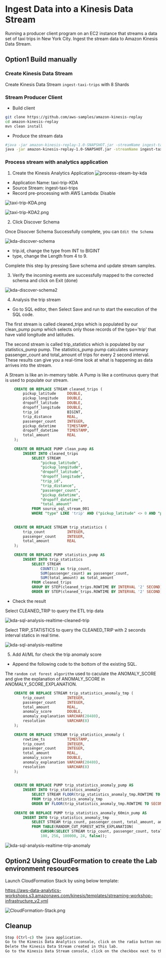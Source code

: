 # Ingest Data into a Kinesis Data Stream

Running a producer client program on an EC2 instance that streams a data set of taxi trips in New York City. Ingest the stream data to Amazon Kinesis Data Stream.

## Option1 Build manually

### Create Kinesis Data Stream
Create Kinesis Data Stream `ingest-taxi-trips` with 8 Shards

### Stream Producer Client
- Build client
```bash
git clone https://github.com/aws-samples/amazon-kinesis-replay
cd amazon-kinesis-replay
mvn clean install
```

- Produce the stream data
```bash
#java -jar amazon-kinesis-replay-1.0-SNAPSHOT.jar -streamName ingest-taxi-trips -streamRegion us-west-2 -speedup 3600 -aggregate
java -jar amazon-kinesis-replay-1.0-SNAPSHOT.jar -streamName ingest-taxi-trips -streamRegion us-west-2 -speedup 180

```

### Process stream with analytics application

1. Create the Kinesis Analytics Application 
![process-steam-by-kda](media/process-stream-by-kda.png)

- Application Name: taxi-trip-KDA
- Source Stream: ingest-taxi-trips
- Record pre-processing with AWS Lambda: Disable

![taxi-trip-KDA.png](media/process-steam-by-kda-sql1.png)

![taxi-trip-KDA2.png](media/process-steam-by-kda-sql2.png)

2. Click Discover Schema

Once Disocver Schema Successfully complete, you can `Edit the Schema`

![kda-discover-schema](media/kda-discover-schema.png)

- trip.id, change the type from INT to BIGINT
- type, change the Length from 4 to 9. 

Complete this step by pressing Save schema and update stream samples.

3. Verify the incoming events are successfully mapped to the corrected schema and click on Exit (done)

![kda-discover-schema2](media/kda-discover-schema2.png)

4. Analysis the trip stream

- Go to SQL editor, then Select Save and run to start the execution of the SQL code.

The first stream is called cleaned_trips which is populated by our clean_pump pump which selects only those records of the type='trip' that have valid longitude and latitudes.

The second stream is called trip_statistics which is populated by our statistics_pump pump. The statistics_pump pump calculates summary passenger_count and total_amount of trips for every 2 second interval. These results can give you a real-time look at what is happening as data arrives into the stream.

A Stream is like an in-memory table. A Pump is like a continuous query that is used to populate our stream.

```sql
    CREATE OR REPLACE STREAM cleaned_trips (
        pickup_latitude     DOUBLE,    
        pickup_longitude    DOUBLE,    
        dropoff_latitude    DOUBLE,    
        dropoff_longitude   DOUBLE,
        trip_id             BIGINT,
        trip_distance       REAL,
        passenger_count     INTEGER,
        pickup_datetime     TIMESTAMP,
        dropoff_datetime    TIMESTAMP,
        total_amount        REAL
    );
    
    CREATE OR REPLACE PUMP clean_pump AS 
        INSERT INTO cleaned_trips
            SELECT STREAM
                "pickup_latitude", 
                "pickup_longitude", 
                "dropoff_latitude", 
                "dropoff_longitude", 
                "trip_id", 
                "trip_distance", 
                "passenger_count", 
                "pickup_datetime",
                "dropoff_datetime",
                "total_amount"
            FROM source_sql_stream_001
            WHERE "type" LIKE 'trip' AND ("pickup_latitude" <> 0 AND "pickup_longitude" <> 0 AND "dropoff_latitude" <> 0 AND "dropoff_longitude" <> 0);
    
    
    CREATE OR REPLACE STREAM trip_statistics (
        trip_count          INTEGER,
        passenger_count     INTEGER,
        total_amount        REAL
    );
    
    CREATE OR REPLACE PUMP statistics_pump AS 
        INSERT INTO trip_statistics
            SELECT STREAM
                COUNT(1) as trip_count, 
                SUM(passenger_count) as passenger_count, 
                SUM(total_amount) as total_amount
            FROM cleaned_trips
            GROUP BY STEP(cleaned_trips.ROWTIME BY INTERVAL '2' SECOND)
            ORDER BY STEP(cleaned_trips.ROWTIME BY INTERVAL '2' SECOND);
```

- Check the result

Select CLEANED_TRIP to query the ETL trip data

![kda-sql-analysis-realtime-cleaned-trip](media/kda-sql-analysis-realtime-cleaned-trip.png)

Select TRIP_STATISTICS to query the CLEANED_TRIP with 2 seconds interval statics in real time.

![kda-sql-analysis-realtime](media/kda-sql-analysis-realtime.png)


5. Add AI/ML for check the trip anomaly score

- Append the following code to the bottom of the existing SQL.

The `random cut forest algorithm` used to caculate the ANOMALY_SCORE and give the explanation of ANOMALY_SCORE in ANOMALY_SCORE_EXPLANATION. 

```sql
    CREATE OR REPLACE STREAM trip_statistics_anomaly_tmp (
        trip_count          INTEGER,
        passenger_count     INTEGER,
        total_amount        REAL,
        anomaly_score       DOUBLE,
        anomaly_explanation VARCHAR(20480),
        resolution          VARCHAR(8)
    );
    
    CREATE OR REPLACE STREAM trip_statistics_anomaly (
        rowtime_ts          TIMESTAMP,
        trip_count          INTEGER,
        passenger_count     INTEGER,
        total_amount        REAL,
        anomaly_score       DOUBLE,
        anomaly_explanation VARCHAR(20480),
        resolution          VARCHAR(8)
    );
    
    
    CREATE OR REPLACE PUMP trip_statistics_anomaly_pump AS 
        INSERT INTO trip_statistics_anomaly
            SELECT STREAM FLOOR(trip_statistics_anomaly_tmp.ROWTIME TO SECOND) AS rowtime_ts, trip_count, passenger_count, total_amount, anomaly_score, anomaly_explanation, resolution
            FROM trip_statistics_anomaly_tmp
            ORDER BY FLOOR(trip_statistics_anomaly_tmp.ROWTIME TO SECOND), ANOMALY_SCORE DESC;
    
    CREATE OR REPLACE PUMP trip_statistics_anomaly_60min_pump AS 
        INSERT INTO trip_statistics_anomaly_tmp
            SELECT STREAM trip_count, passenger_count, total_amount, anomaly_score, anomaly_explanation, '60min'
            FROM TABLE(RANDOM_CUT_FOREST_WITH_EXPLANATION(
                CURSOR(SELECT STREAM trip_count, passenger_count, total_amount FROM trip_statistics),
                100, 256, 100000, 24, false));

```

![kda-sql-analysis-realtime-trip-anomaly](media/kda-sql-analysis-realtime-trip-anomaly.png)


## Option2 Using CloudFormation to create the Lab environment resources

Launch CloudFormation Stack by using below template:

https://aws-data-analytics-workshops.s3.amazonaws.com/kinesis/templates/streaming-workshop-infrastructure_v2.yml

![CloudFormation-Stack.png](media/CloudFormation-Stack.png)


## Cleanup
```bash
Stop (Ctrl-c) the java application.
Go to the Kinesis Data Analytics console, click on the radio button next to the application you created in this lab, go to Actions and click on Delete Application.
Delete the Kinesis Data Stream created in this lab.
Go to the Kinesis Data Stream console, click on the checkbox next to the name of your KDS stream, go to the Actions drop-down and click on Delete.
```